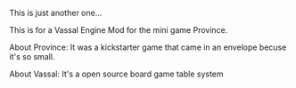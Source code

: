 This is just another one...


This is for a Vassal Engine Mod for the mini game Province. 

About Province: It was a kickstarter game that came in an envelope becuse it's so small.

About Vassal: It's a open source board game table system